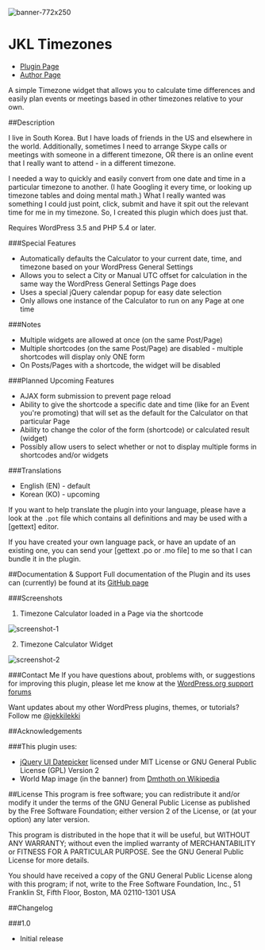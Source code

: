 ![banner-772x250](https://cloud.githubusercontent.com/assets/6644259/14165024/adf49f18-f73f-11e5-8c2e-f24a3e07fb87.png)

# JKL Timezones

* [Plugin Page](https://github.com/jekkilekki/plugin-jkl-timezones)
* [Author Page](http://www.aaronsnowberger.com/)

A simple Timezone widget that allows you to calculate time differences and 
easily plan events or meetings based in other timezones relative to your own.

##Description

I live in South Korea. But I have loads of friends in the US and elsewhere in the
world. Additionally, sometimes I need to arrange Skype calls or meetings with 
someone in a different timezone, OR there is an online event that I really want to 
attend - in a different timezone. 

I needed a way to quickly and easily convert 
from one date and time in a particular timezone to another. (I hate Googling it 
every time, or looking up timezone tables and doing mental math.) What I really 
wanted was something I could just point, click, submit and have it spit out the
relevant time for me in my timezone. So, I created this plugin which does just that.

Requires WordPress 3.5 and PHP 5.4 or later.

###Special Features 
* Automatically defaults the Calculator to your current date, time, and timezone
based on your WordPress General Settings
* Allows you to select a City or Manual UTC offset for calculation in the same way
the WordPress General Settings Page does
* Uses a special jQuery calendar popup for easy date selection
* Only allows one instance of the Calculator to run on any Page at one time

###Notes
* Multiple widgets are allowed at once (on the same Post/Page)
* Multiple shortcodes (on the same Post/Page) are disabled - multiple shortcodes
will display only ONE form
* On Posts/Pages with a shortcode, the widget will be disabled

###Planned Upcoming Features 
* AJAX form submission to prevent page reload
* Ability to give the shortcode a specific date and time (like for an Event you're 
promoting) that will set as the default for the Calculator on that particular Page
* Ability to change the color of the form (shortcode) or calculated result (widget)
* Possibly allow users to select whether or not to display multiple forms in shortcodes
and/or widgets 

###Translations 
* English (EN) - default
* Korean (KO) - upcoming

If you want to help translate the plugin into your language, please have a look 
at the `.pot` file which contains all definitions and may be used with a [gettext] 
editor.

If you have created your own language pack, or have an update of an existing one, 
you can send your [gettext .po or .mo file] to me so that I can bundle it in the
plugin.

##Documentation & Support
Full documentation of the Plugin and its uses can (currently) be found at its 
[GitHub page](https://github.com/jekkilekki/plugin-jkl-timezones) 

###Screenshots

1. Timezone Calculator loaded in a Page via the shortcode

![screenshot-1](https://cloud.githubusercontent.com/assets/6644259/14167004/0e926176-f753-11e5-84af-f3790a745b7f.png) 

2. Timezone Calculator Widget

![screenshot-2](https://cloud.githubusercontent.com/assets/6644259/14167024/49033042-f753-11e5-8b41-ef7e21907746.png)

###Contact Me
If you have questions about, problems with, or suggestions for improving this 
plugin, please let me know at the [WordPress.org support forums](http://wordpress.org/support/plugin/jkl-timezones)

Want updates about my other WordPress plugins, themes, or tutorials? Follow me 
[@jekkilekki](http://twitter.com/jekkilekki)

##Acknowledgements 

###This plugin uses:

* [jQuery UI Datepicker](http://jqueryui.com/datepicker/) licensed under MIT 
License or GNU General Public License (GPL) Version 2
* World Map image (in the banner) from [Dmthoth on Wikipedia](https://commons.wikimedia.org/wiki/File:Blank_Map_Pacific_World.svg)


##License
This program is free software; you can redistribute it and/or modify it under the terms 
of the GNU General Public License as published by the Free Software Foundation; either 
version 2 of the License, or (at your option) any later version.

This program is distributed in the hope that it will be useful, but WITHOUT ANY 
WARRANTY; without even the implied warranty of MERCHANTABILITY or FITNESS FOR A 
PARTICULAR PURPOSE. See the GNU General Public License for more details.

You should have received a copy of the GNU General Public License along with this 
program; if not, write to the Free Software Foundation, Inc., 51 Franklin St, Fifth 
Floor, Boston, MA 02110-1301 USA

##Changelog

###1.0
* Initial release
